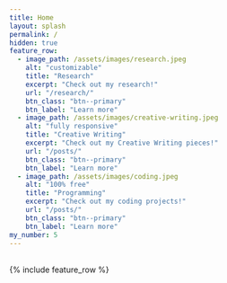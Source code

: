 ```yaml
---
title: Home
layout: splash
permalink: /
hidden: true
feature_row:
  - image_path: /assets/images/research.jpeg
    alt: "customizable"
    title: "Research"
    excerpt: "Check out my research!"
    url: "/research/"
    btn_class: "btn--primary"
    btn_label: "Learn more"
  - image_path: /assets/images/creative-writing.jpeg
    alt: "fully responsive"
    title: "Creative Writing"
    excerpt: "Check out my Creative Writing pieces!"
    url: "/posts/"
    btn_class: "btn--primary"
    btn_label: "Learn more"
  - image_path: /assets/images/coding.jpeg
    alt: "100% free"
    title: "Programming"
    excerpt: "Check out my coding projects!"
    url: "/posts/"
    btn_class: "btn--primary"
    btn_label: "Learn more"
my_number: 5      
---
```

<br/>
{% include feature_row %}
